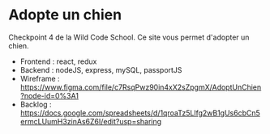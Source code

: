 # Adopte un chien

Checkpoint 4 de la Wild Code School. Ce site vous permet d'adopter un chien.

- Frontend : react, redux  
- Backend : nodeJS, express, mySQL, passportJS
- Wireframe : https://www.figma.com/file/c7RsqPwz90in4xX2sZpgmX/AdoptUnChien?node-id=0%3A1
- Backlog : https://docs.google.com/spreadsheets/d/1qroaTz5Llfg2wB1gUs6cbCn5ermcLUumH3zinAs6Z6I/edit?usp=sharing

